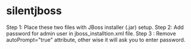 # silentjboss

Step 1: Place these two files with JBoss installer (.jar) setup.
Step 2: Add password for admin user in jboss_installtion.xml file.
Step 3 : Remove autoPrompt="true" attribute, other wise it will ask you to enter password.
